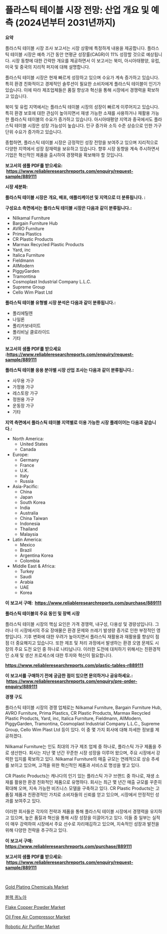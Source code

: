 <p><h1>플라스틱 테이블 시장 전망: 산업 개요 및 예측 (2024년부터 2031년까지)</h1></p><p><strong>요약</strong></p>
<p><p>플라스틱 테이블 시장 조사 보고서는 시장 상황에 특정하게 내용을 제공합니다. 플라스틱 테이블 시장은 예측 기간 동안 연평균 성장률(CAGR)이 11% 성장할 것으로 예상됩니다. 시장 동향에 대한 간략한 개요를 제공하면서 이 보고서는 북미, 아시아태평양, 유럽, 미국 및 중국의 지리적 퍼지에 대해 설명합니다.</p><p>플라스틱 테이블 시장은 현재 빠르게 성장하고 있으며 수요가 계속 증가하고 있습니다. 특히 환경 친화적이고 경제적인 솔루션이 필요한 소비자에게 플라스틱 테이블이 인기가 있습니다. 이에 따라 제조업체들은 품질 향상과 혁신을 통해 시장에서 경쟁력을 확보하고 있습니다.</p><p>북미 및 유럽 지역에서는 플라스틱 테이블 시장의 성장이 빠르게 이루어지고 있습니다. 특히 환경 보호에 대한 관심이 높아지면서 재생 가능한 소재를 사용하거나 재활용 가능한 플라스틱 테이블의 수요가 증가하고 있습니다. 아시아태평양 지역과 중국에서도 플라스틱 테이블 시장은 성장 가능성이 높습니다. 인구 증가와 소득 수준 상승으로 인한 가구 단위 수요가 증가하고 있습니다.</p><p>종합하면, 플라스틱 테이블 시장은 긍정적인 성장 전망을 보여주고 있으며 지리적으로 다양한 지역에서 성장 잠재력을 보유하고 있습니다. 향후 시장 동향을 계속 주시하면서 기업은 혁신적인 제품을 출시하여 경쟁력을 확보해야 할 것입니다.</p></p>
<p><strong>보고서의 샘플 PDF를 받으세요: &nbsp;<a href="https://www.reliableresearchreports.com/enquiry/request-sample/889111">https://www.reliableresearchreports.com/enquiry/request-sample/889111</a></strong></p>
<p><strong>시장 세분화:</strong></p>
<p><strong> 플라스틱 테이블 시장은 개요, 배포, 애플리케이션 및 지역으로 더 분류됩니다. :</strong></p>
<p><strong>구성요소 측면에서는 플라스틱 테이블 시장은 다음과 같이 분류됩니다.:</strong></p>
<p><ul><li>Nilkamal Furniture</li><li>Bargain Furniture Hub</li><li>AVRO Furniture</li><li>Prima Plastics</li><li>CR Plastic Products</li><li>Marmax Recycled Plastic Products</li><li>Yard, inc</li><li>Italica Furniture</li><li>Fieldmann</li><li>AllModern</li><li>PiggyGarden</li><li>Tramontina</li><li>Cosmoplast Industrial Company L.L.C.</li><li>Supreme Group</li><li>Cello Wim Plast Ltd</li></ul></p>
<p><strong> 플라스틱 테이블 유형별 시장 분석은 다음과 같이 분류됩니다.:</strong></p>
<p><ul><li>폴리에틸렌</li><li>나일론</li><li>폴리카보네이트</li><li>폴리비닐 클로라이드</li><li>기타</li></ul></p>
<p><strong>보고서의 샘플 PDF를 받으세요 :<a href="https://www.reliableresearchreports.com/enquiry/request-sample/889111">https://www.reliableresearchreports.com/enquiry/request-sample/889111</a></strong></p>
<p><strong> 플라스틱 테이블 응용 분야별 시장 산업 조사는 다음과 같이 분류됩니다.:</strong></p>
<p><ul><li>사무용 가구</li><li>가정용 가구</li><li>레스토랑 가구</li><li>정원용 가구</li><li>운동장 가구</li><li>기타</li></ul></p>
<p><strong>지역 측면에서 플라스틱 테이블 지역별로 이용 가능한 시장 플레이어는 다음과 같습니다.:</strong></p>
<p><ul>
    <li>
        North America:
        <ul>
            <li>United States</li>
            <li>Canada</li>
        </ul>
    </li>
    <li>
        Europe:
        <ul>
            <li>Germany</li>
            <li>France</li>
            <li>U.K.</li>
            <li>Italy</li>
            <li>Russia</li>
        </ul>
    </li>
    <li>
        Asia-Pacific:
        <ul>
            <li>China</li>
            <li>Japan</li>
            <li>South Korea</li>
            <li>India</li>
            <li>Australia</li>
            <li>China Taiwan</li>
            <li>Indonesia</li>
            <li>Thailand</li>
            <li>Malaysia</li>
        </ul>
    </li>
    <li>
        Latin America:
        <ul>
            <li>Mexico</li>
            <li>Brazil</li>
            <li>Argentina Korea</li>
            <li>Colombia</li>
        </ul>
    </li>
    <li>
        Middle East & Africa:
        <ul>
            <li>Turkey</li>
            <li>Saudi</li>
            <li>Arabia</li>
            <li>UAE</li>
            <li>Korea</li>
        </ul>
    </li>
    </ul></p>
<p><strong>이 보고서 구매: &nbsp;<a href="https://www.reliableresearchreports.com/purchase/889111">https://www.reliableresearchreports.com/purchase/889111</a></strong></p>
<p><strong>플라스틱 테이블의 주요 동인 및 장벽 시장</strong></p>
<p><p>플라스틱 테이블 시장의 핵심 요인은 가격 경쟁력, 내구성, 다용성 및 경량성입니다. 그러나 이 시장에서의 주요 장애물은 환경 문제와 쓰레기 발생량 증가로 인한 부정적인 영향입니다. 기후 변화에 대한 우려가 높아지면서 플라스틱 재활용과 재활용률 향상이 점점 더 중요해지고 있습니다. 또한 제조 및 처리 과정에서 발생하는 환경 오염 문제도 시장의 주요 도전 요인 중 하나로 나타납니다. 이러한 도전에 대처하기 위해서는 친환경적인 소재 및 생산 프로세스에 대한 투자와 혁신이 필요합니다.</p></p>
<p><strong><a href="https://www.reliableresearchreports.com/plastic-tables-r889111">https://www.reliableresearchreports.com/plastic-tables-r889111</a></strong></p>
<p><strong>이 보고서를 구매하기 전에 궁금한 점이 있으면 문의하거나 공유하세요.: &nbsp;<a href="https://www.reliableresearchreports.com/enquiry/pre-order-enquiry/889111">https://www.reliableresearchreports.com/enquiry/pre-order-enquiry/889111</a></strong></p>
<p><strong>경쟁 구도</strong></p>
<p><p>플라스틱 테이블 시장의 경쟁 업체로는 Nilkamal Furniture, Bargain Furniture Hub, AVRO Furniture, Prima Plastics, CR Plastic Products, Marmax Recycled Plastic Products, Yard, inc, Italica Furniture, Fieldmann, AllModern, PiggyGarden, Tramontina, Cosmoplast Industrial Company L.L.C., Supreme Group, Cello Wim Plast Ltd 등이 있다. 이 중 몇 가지 회사에 대해 자세한 정보를 제공하겠다.</p><p>Nilkamal Furniture는 인도 최대의 가구 제조 업체 중 하나로, 플라스틱 가구 제품을 주로 생산한다. 회사는 지난 몇 년간 꾸준한 시장 성장을 이루어 왔으며, 주요 시장에서 강력한 입지를 확보하고 있다. Nilkamal Furniture의 매출 규모는 연례적으로 상승 추세를 보이고 있으며, 고객을 위한 혁신적인 제품과 서비스로 명성을 쌓고 있다.</p><p>CR Plastic Products는 캐나다의 인기 있는 플라스틱 가구 브랜드 중 하나로, 재생 소재를 활용한 환경 친화적인 제품으로 유명하다. 회사는 최근 몇 년간 매출 규모를 꾸준히 확대해 오며, 지속 가능한 비즈니스 모델을 구축하고 있다. CR Plastic Products는 고품질 제품과 친환경적인 가치로 소비자들의 신뢰를 얻고 있으며, 시장에서 안정적인 성과를 보여주고 있다.</p><p>이러한 회사들은 각자의 전략과 제품을 통해 플라스틱 테이블 시장에서 경쟁력을 유지하고 있으며, 높은 품질과 혁신을 통해 시장 성장을 이끌어가고 있다. 이들 중 일부는 실적이 매우 강력하여 시장에서 주요 선수로 자리매김하고 있으며, 지속적인 성장과 발전을 위해 다양한 전략을 추구하고 있다.</p></p>
<p><strong>이 보고서 구매: &nbsp; <a href="https://www.reliableresearchreports.com/purchase/889111">https://www.reliableresearchreports.com/purchase/889111</a></strong></p>
<p><strong>보고서의 샘플 PDF를 받으세요: &nbsp;<a href="https://www.reliableresearchreports.com/enquiry/request-sample/889111">https://www.reliableresearchreports.com/enquiry/request-sample/889111</a></strong><strong></strong></p>
<p>&nbsp;</p>
<p><p><a href="https://issuu.com/reportprime-2/docs/gold-plating-chemicals-market-size-2030.pptx">Gold Plating Chemicals Market</a></p><p><a href="https://github.com/vss5505pa7z1p/Market-Research-Report-List-1/blob/main/396132527620.md">블랙 퀴노아</a></p><p><a href="https://www.linkedin.com/pulse/flake-copper-powder-market-comprehensive-report-its-share-1ybhe?trackingId=wqNXJSHFzavMcO0ZG8tc6Q%3D%3D">Flake Copper Powder Market</a></p><p><a href="https://github.com/joannesouthgate/Market-Research-Report-List-2/blob/main/oil-free-air-compressor-market.md">Oil Free Air Compressor Market</a></p><p><a href="https://acidic-farm-354.notion.site/Robotic-Air-Purifier-Market-Share-Evolution-and-Market-Growth-Trends-2024-2031-7cc559854aff4a9f9a230ccb4d6acc4a">Robotic Air Purifier Market</a></p></p>